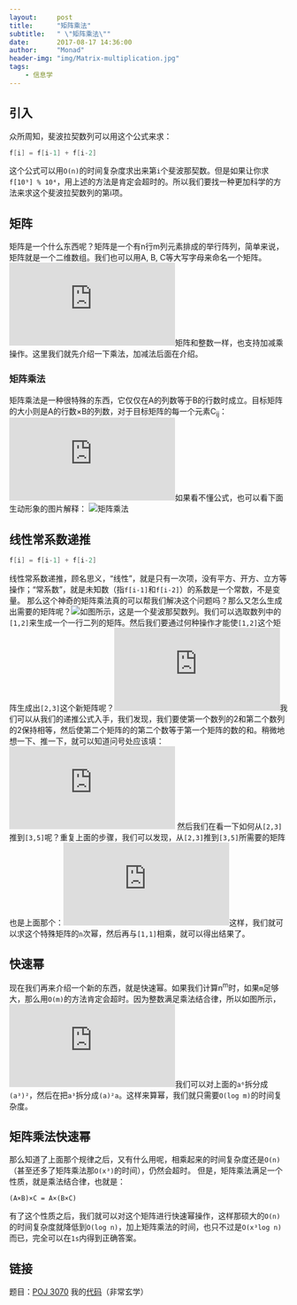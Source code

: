 ```yaml
---
layout:     post
title:      "矩阵乘法"
subtitle:   " \"矩阵乘法\""
date:       2017-08-17 14:36:00
author:     "Monad"
header-img: "img/Matrix-multiplication.jpg"
tags:
    - 信息学
---
```


## 引入
众所周知，斐波拉契数列可以用这个公式来求：
``` C++
f[i] = f[i-1] + f[i-2]
```
这个公式可以用`O(n)`的时间复杂度求出来第`i`个斐波那契数。但是如果让你求`f[10⁹] % 10⁴`，用上述的方法是肯定会超时的。所以我们要找一种更加科学的方法来求这个斐波拉契数列的第i项。

## 矩阵
矩阵是一个什么东西呢？矩阵是一个有n行m列元素排成的举行阵列，简单来说，矩阵就是一个二维数组。我们也可以用A, B, C等大写字母来命名一个矩阵。![一个矩阵](http://latex.codecogs.com/svg.latex?A%20%3D%20%5Cbegin%7Bbmatrix%7D%209%20%26%203%20%26%2015%5C%5C%201%20%26%2011%20%26%207%20%5C%5C%203%20%26%209%20%26%202%20%5C%5C%206%20%26%200%20%26%207%20%5Cend%7Bbmatrix%7D)矩阵和整数一样，也支持加减乘操作。这里我们就先介绍一下乘法，加减法后面在介绍。

### 矩阵乘法
矩阵乘法是一种很特殊的东西，它仅仅在A的列数等于B的行数时成立。目标矩阵的大小则是A的行数×B的列数，对于目标矩阵的每一个元素C<sub>ij</sub>：![](http://latex.codecogs.com/svg.latex?C_%7Bi%2Cj%7D%3DA_%7Bi%2C1%7DB_%7B1%2Cj%7D+A_%7Bi%2C2%7DB_%7B2%2Cj%7D+...+A_%7Bi%2Cn%7DB_%7Bn%2Cj%7D%3D%5Csum_%7Br%3D1%7D%5E%7Bn%7DA_%7Bi%2Cr%7DB_%7Br%2Cj%7D)如果看不懂公式，也可以看下面生动形象的图片解释：
![矩阵乘法](http://oiq7rdgur.bkt.clouddn.com/jianshu/1/Matrix_multiplication.svg)

## 线性常系数递推
```C++
f[i] = f[i-1] + f[i-2]
```
线性常系数递推，顾名思义，“线性”，就是只有一次项，没有平方、开方、立方等操作；“常系数”，就是未知数（指`f[i-1]`和`f[i-2]`）的系数是一个常数，不是变量。
那么这个神奇的矩阵乘法真的可以帮我们解决这个问题吗？那么又怎么生成出需要的矩阵呢？![](http://oiq7rdgur.bkt.clouddn.com/jianshu/1/1.svg)如图所示，这是一个斐波那契数列。我们可以选取数列中的`[1,2]`来生成一个一行二列的矩阵。然后我们要通过何种操作才能使`[1,2]`这个矩阵生成出`[2,3]`这个新矩阵呢？![](http://latex.codecogs.com/svg.latex?%5Cbegin%7Bbmatrix%7D%201%20%26%202%20%5Cend%7Bbmatrix%7D%20%5Ctimes%20%5Cbegin%7Bbmatrix%7D%20%3F%20%26%20%3F%20%5C%5C%20%3F%20%26%20%3F%20%5Cend%7Bbmatrix%7D%20%3D%20%5Cbegin%7Bbmatrix%7D%202%20%26%203%20%5Cend%7Bbmatrix%7D)我们可以从我们的递推公式入手，我们发现，我们要使第一个数列的2和第二个数列的2保持相等，然后使第二个矩阵的的第二个数等于第一个矩阵的数的和。稍微地想一下、推一下，就可以知道问号处应该填：![](http://latex.codecogs.com/svg.latex?%5Cbegin%7Bbmatrix%7D%200%20%26%201%20%5C%5C%201%20%26%201%20%5Cend%7Bbmatrix%7D)
然后我们在看一下如何从`[2,3]`推到`[3,5]`呢？重复上面的步骤，我们可以发现，从`[2,3]`推到`[3,5]`所需要的矩阵也是上面那个：![](http://latex.codecogs.com/svg.latex?%5Cbegin%7Bbmatrix%7D%200%20%26%201%20%5C%5C%201%20%26%201%20%5Cend%7Bbmatrix%7D)这样，我们就可以求这个特殊矩阵的`n`次幂，然后再与`[1,1]`相乘，就可以得出结果了。

## 快速幂
现在我们再来介绍一个新的东西，就是快速幂。如果我们计算n<sup>m</sup>时，如果`m`足够大，那么用`O(m)`的方法肯定会超时。因为整数满足乘法结合律，所以如图所示，![快速幂](http://latex.codecogs.com/svg.latex?%5Cunderbrace%7Ba%5Ctimes%20a%5Ctimes%20a%7D%5Ctimes%20%5Cunderbrace%7Ba%5Ctimes%20a%5Ctimes%20a%7D%5C%5C%20%5Ctext%7B%5C%3B%20%5C%3B%20%5C%3B%20%5C%3B%20%5C%3B%20%5C%21%203%20%5C%3B%20%5C%3B%20%5C%3B%20%5C%3B%20%5C%3B%20%5C%3B%20%5C%3B%20%5C%21%203%20%7D)我们可以对上面的`a⁶`拆分成`(a³)²`，然后在把`a³`拆分成`(a)²a`。这样来算幂，我们就只需要`O(log m)`的时间复杂度。

## 矩阵乘法快速幂
那么知道了上面那个规律之后，又有什么用呢，相乘起来的时间复杂度还是`O(n)`（甚至还多了矩阵乘法那`O(x³)`的时间），仍然会超时。
但是，矩阵乘法满足一个性质，就是乘法结合律，也就是：
```
(A×B)×C = A×(B×C)
```
有了这个性质之后，我们就可以对这个矩阵进行快速幂操作，这样那硕大的`O(n)`的时间复杂度就降低到`O(log n)`，加上矩阵乘法的时间，也只不过是`O(x³log n)`而已，完全可以在`1s`内得到正确答案。

## 链接
题目：[POJ 3070](http://poj.org/problem?id=3070)
我的[代码](https://github.com/YanWQ-monad/monad/blob/master/Cpp/Exam-answer/poj.org/3070.cpp)（非常玄学）
